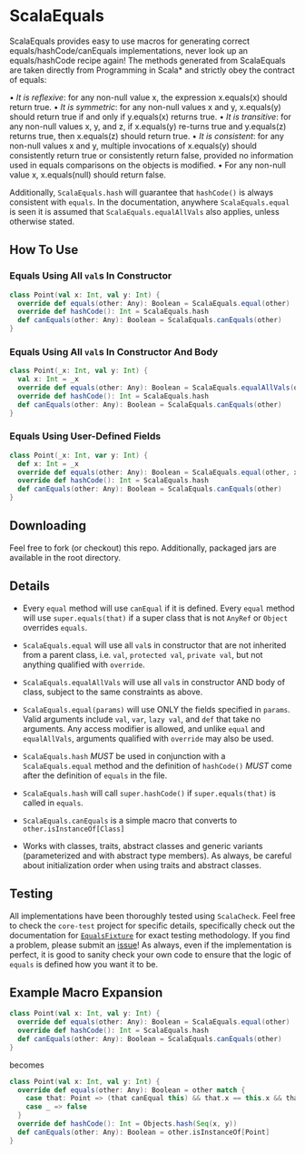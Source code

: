 # ScalaEquals

ScalaEquals provides easy to use macros for generating correct equals/hashCode/canEquals implementations, 
never look up an equals/hashCode recipe again! The methods generated from ScalaEquals are taken directly 
from Programming in Scala* and strictly obey the contract of equals:

• *It is reflexive*: for any non-null value x, the expression x.equals(x) should return true.
• *It is symmetric*: for any non-null values x and y, x.equals(y) should return true 
if and only if y.equals(x) returns true.
• *It is transitive*: for any non-null values x, y, and z, if x.equals(y) re-turns true and 
y.equals(z) returns true, then x.equals(z) should return true.
• *It is consistent*: for any non-null values x and y, multiple invocations of x.equals(y) 
should consistently return true or consistently return false, provided no information used 
in equals comparisons on the objects is modified.
• For any non-null value x, x.equals(null) should return false.

Additionally, `ScalaEquals.hash` will guarantee that `hashCode()` is always consistent with `equals`.
In the documentation, anywhere `ScalaEquals.equal` is seen it is assumed that `ScalaEquals.equalAllVals` 
also applies, unless otherwise stated.

## How To Use

### Equals Using All `val`s In Constructor
````scala
class Point(val x: Int, val y: Int) {
  override def equals(other: Any): Boolean = ScalaEquals.equal(other)
  override def hashCode(): Int = ScalaEquals.hash
  def canEquals(other: Any): Boolean = ScalaEquals.canEquals(other)
}
````
### Equals Using All `val`s In Constructor And Body
````scala
class Point(_x: Int, val y: Int) {
  val x: Int = _x
  override def equals(other: Any): Boolean = ScalaEquals.equalAllVals(other)
  override def hashCode(): Int = ScalaEquals.hash
  def canEquals(other: Any): Boolean = ScalaEquals.canEquals(other)
}
````
### Equals Using User-Defined Fields
````scala
class Point(_x: Int, var y: Int) {
  def x: Int = _x
  override def equals(other: Any): Boolean = ScalaEquals.equal(other, x, y)
  override def hashCode(): Int = ScalaEquals.hash
  def canEquals(other: Any): Boolean = ScalaEquals.canEquals(other)
}
````

## Downloading

Feel free to fork (or checkout) this repo. Additionally, packaged jars are available
in the root directory.

## Details

 - Every `equal` method will use `canEqual` if it is defined. Every `equal` method
will use `super.equals(that)` if a super class that is not `AnyRef` or `Object` 
overrides `equals`. 

 - `ScalaEquals.equal` will use all `val`s in constructor that are not inherited
from a parent class, i.e. `val`, `protected val`, `private val`, but not anything
qualified with `override`.

 - `ScalaEquals.equalAllVals` will use all `val`s in constructor AND body of class,
subject to the same constraints as above.

 - `ScalaEquals.equal(params)` will use ONLY the fields specified in `params`. Valid
arguments include `val`, `var`, `lazy val`, and `def` that take no arguments. Any access
modifier is allowed, and unlike `equal` and `equalAllVals`, arguments qualified with 
`override` may also be used.

 - `ScalaEquals.hash` *MUST* be used in conjunction with a `ScalaEquals.equal` method and
the definition of `hashCode()` *MUST* come after the definition of `equals` in the file.

 - `ScalaEquals.hash` will call `super.hashCode()` if `super.equals(that)` is called in
`equals`.

 - `ScalaEquals.canEquals` is a simple macro that converts to `other.isInstanceOf[Class]`

 - Works with classes, traits, abstract classes and generic variants (parameterized and
with abstract type members). As always, be careful about initialization order when using 
traits and abstract classes.

## Testing

All implementations have been thoroughly tested using `ScalaCheck`. Feel free to check
the `core-test` project for specific details, specifically check out the documentation
for [`EqualsFixture`][fixture] for exact testing methodology. If you find a problem, please
submit an [issue][]! As always, even if the implementation is perfect, it is good to
sanity check your own code to ensure that the logic of `equals` is defined how you want it
to be.

## Example Macro Expansion

````scala
class Point(val x: Int, val y: Int) {
  override def equals(other: Any): Boolean = ScalaEquals.equal(other)
  override def hashCode(): Int = ScalaEquals.hash
  def canEquals(other: Any): Boolean = ScalaEquals.canEquals(other)
}
````
becomes
````scala
class Point(val x: Int, val y: Int) {
  override def equals(other: Any): Boolean = other match {
    case that: Point => (that canEqual this) && that.x == this.x && that.y == this.y
    case _ => false
  }
  override def hashCode(): Int = Objects.hash(Seq(x, y))
  def canEquals(other: Any): Boolean = other.isInstanceOf[Point]
}
````

[fixture]: https://github.com/dicarlo2/ScalaEquals/blob/master/core-test/src/test/scala/org/scalaequals/test/EqualsFixture.scala
[issue]: https://github.com/dicarlo2/ScalaEquals/issues
